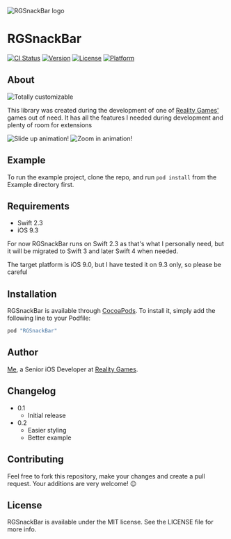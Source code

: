 ![RGSnackBar logo](Assets/rgsnacklogo.png)

# RGSnackBar

[![CI Status](http://img.shields.io/travis/jdarowski/RGSnackBar.svg?style=flat)](https://travis-ci.org/jdarowski/RGSnackBar)
[![Version](https://img.shields.io/cocoapods/v/RGSnackBar.svg?style=flat)](http://cocoapods.org/pods/RGSnackBar)
[![License](https://img.shields.io/cocoapods/l/RGSnackBar.svg?style=flat)](http://cocoapods.org/pods/RGSnackBar)
[![Platform](https://img.shields.io/cocoapods/p/RGSnackBar.svg?style=flat)](http://cocoapods.org/pods/RGSnackBar)

## About

![Totally customizable](Assets/customization.gif)

This library was created during the development of one of 
[Reality Games'](https://wearerealitygames.com/) games out of need. It has all
the features I needed during development and plenty of room for extensions

![Slide up animation!](Assets/slideup.gif)
![Zoom in animation!](Assets/zoomin.gif)

## Example

To run the example project, clone the repo, and run `pod install` from the Example directory first.

## Requirements

* Swift 2.3
* iOS 9.3

For now RGSnackBar runs on Swift 2.3 as that's what I personally need, but it
will be migrated to Swift 3 and later Swift 4 when needed.

The target platform is iOS 9.0, but I have tested it on 9.3 only, so please be careful

## Installation

RGSnackBar is available through [CocoaPods](http://cocoapods.org). To install
it, simply add the following line to your Podfile:

```ruby
pod "RGSnackBar"
```

## Author

[Me](https://github.com/jdarowski/), a Senior iOS Developer at 
[Reality Games](https://wearerealitygames.com/). 

## Changelog

* 0.1
    * Initial release
* 0.2
    * Easier styling
    * Better example

## Contributing

Feel free to fork this repository, make your changes and create a pull request.
Your additions are very welcome! 😉

## License

RGSnackBar is available under the MIT license. See the LICENSE file for more info.
